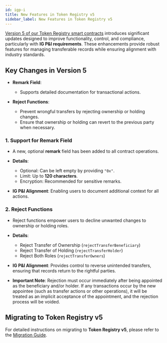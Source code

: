 ```yaml
---
id: igp-i
title: New Features in Token Registry v5
sidebar_label: New Features in Token Registry v5
---
```


[Version 5 of our Token Registry smart contracts](https://github.com/TradeTrust/token-registry) introduces significant updates designed to improve functionality, control, and compliance, particularly with **IG P&I requirements**. These enhancements provide robust features for managing transferable records while ensuring alignment with industry standards.

## Key Changes in Version 5

- **Remark Field**:
  - Supports detailed documentation for transactional actions.

- **Reject Functions**:
  - Prevent wrongful transfers by rejecting ownership or holding changes.
  - Ensure that ownership or holding can revert to the previous party when necessary.

### 1. Support for Remark Field

- A new, optional **remark** field has been added to all contract operations.

- **Details**:
  - Optional: Can be left empty by providing `"0x"`.
  - Limit: Up to **120 characters**.
  - Encryption: Recommended for sensitive remarks.

- **IG P&I Alignment**: Enabling users to document additional context for all actions.

### 2. Reject Functions

- Reject functions empower users to decline unwanted changes to ownership or holding roles.

- **Details**:
  - Reject Transfer of Ownership (`rejectTransferBeneficiary`)
  - Reject Transfer of Holding (`rejectTransferHolder`)
  - Reject Both Roles (`rejectTransferOwners`)

- **IG P&I Alignment**: Provides control to reverse unintended transfers, ensuring that records return to the rightful parties.

- **Important Note**: Rejection must occur immediately after being appointed as the beneficiary and/or holder. If any transactions occur by the new appointee (such as transfer actions or other operations), it will be treated as an implicit acceptance of the appointment, and the rejection process will be voided.

## Migrating to Token Registry v5

For detailed instructions on migrating to **Token Registry v5**, please refer to the [Migration Guide](migration-tr-v5).
